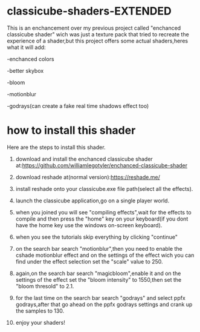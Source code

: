 # classicube-shaders-EXTENDED
This is an enchancement over my previous project called "enchanced classicube shader" wich was just a texture pack that tried to recreate the experience of a shader,but this project offers some actual shaders,heres what it will add:

-enchanced colors

-better skybox

-bloom

-motionblur

-godrays(can create a fake real time shadows effect too)

# how to install this shader
Here are the steps to install this shader.

1) download and install the enchanced classicube shader at:https://github.com/williamlegotyler/enchanced-classicube-shader

2) download reshade at(normal version):https://reshade.me/

3) install reshade onto your classicube.exe file path(select all the effects).

4) launch the classicube application,go on a single player world.

5) when you joined you will see "compiling effects",wait for the effects to compile and then press the "home" key on your keyboard(if you dont have the home key use the windows on-screen keyboard).

6) when you see the tutorials skip everything by clicking "continue"

7) on the search bar search "motionblur",then you need to enable the cshade motionblur effect and on the settings of the effect wich you can find under the effect selection set the "scale" value to 250.

8) again,on the search bar search "magicbloom",enable it and on the settings of the effect set the "bloom intensity" to 1550,then set the "bloom thresold" to 2.1.

9) for the last time on the search bar search "godrays" and select ppfx godrays,after that go ahead on the ppfx godrays settings and crank up the samples to 130.

10) enjoy your shaders!
